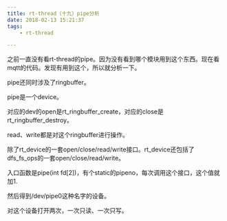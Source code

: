 ```yaml
---
title: rt-thread（十九）pipe分析
date: 2018-02-13 15:21:37
tags:
	- rt-thread

---
```




 之前一直没有看rt-thread的pipe。因为没有看到哪个模块用到这个东西。现在看mqtt的代码。发现有用到这个，所以就分析一下。

pipe还同时涉及了ringbuffer。

pipe是一个device。

对应的dev的open是rt_ringbuffer_create，对应的close是rt_ringbuffer_destroy。

read、write都是对这个ringbuffer进行操作。

除了rt_device的一套open/close/read/write接口。rt_device还包括了dfs_fs_ops的一套open/close/read/write。



入口函数是pipe(int fd[2])，有个static的pipeno，每次调用这个接口，这个值就加1.

然后得到/dev/pipe0这种名字的设备。

对这个设备打开两次，一次只读、一次只写。



